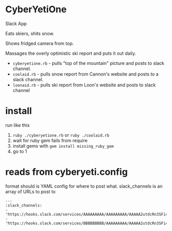 # CyberYetiOne
Slack App

Eats skiers, shits snow.

Shows fridged camera from top.

Massages the overly optimistic ski report and puts it out daily.

- `cyberyetione.rb` - pulls "top of the mountain" picture and posts to slack channel.
- `coolaid.rb` - pulls snow report from Cannon's website and posts to a slack channel.
- `loonaid.rb` - pulls ski report from Loon's website and posts to slack channel

# install
run like this
1. `ruby ./cyberyetione.rb` or `ruby ./coolaid.rb`
2. wait for ruby gem fails from require
3. install gems with `gem install missing_ruby_gem`
4. go to 1

# reads from cyberyeti.config
format should is YAML config for where to post what.
slack_channels is an array of URLs to post to
```
---
:slack_channels:
- 'https://hooks.slack.com/services/AAAAAAAAA/AAAAAAAAA/AAAAA2utdcRn3SFi4RyLeKLY'
- 'https://hooks.slack.com/services/BBBBBBBBB/AAAAAAAAA/AAAAA2utdcRn3SFi4RyLeKLY'
```
